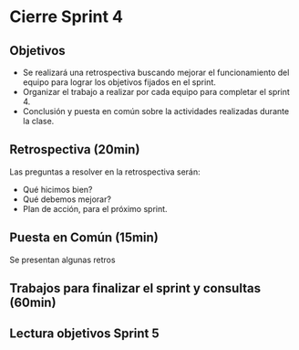 # Cierre Sprint 4

## Objetivos

- Se realizará una retrospectiva buscando mejorar el funcionamiento del equipo para lograr los objetivos fijados en el sprint.
- Organizar el trabajo a realizar por cada equipo para completar el sprint 4.
- Conclusión y puesta en común sobre la actividades realizadas durante la clase.

## Retrospectiva (20min)

Las preguntas a resolver en la retrospectiva serán:
- Qué hicimos bien?
- Qué debemos mejorar?
- Plan de acción, para el próximo sprint.

## Puesta en Común (15min)
Se presentan algunas retros

## Trabajos para finalizar el sprint y consultas (60min)


## Lectura objetivos Sprint 5